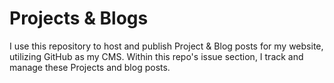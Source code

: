 # Projects & Blogs


I use this repository to host and publish Project & Blog posts for my website, utilizing GitHub as my CMS. Within this repo's issue section, I track and manage these Projects and blog posts.
